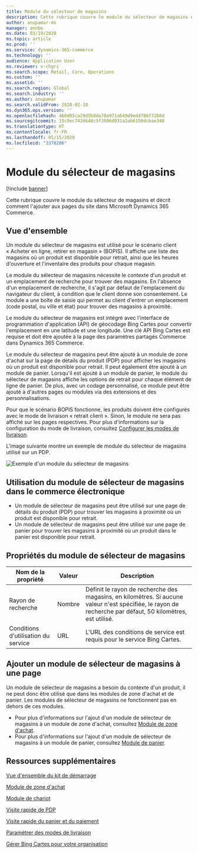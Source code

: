 ```yaml
---
title: Module du sélecteur de magasins
description: Cette rubrique couvre le module du sélecteur de magasins et décrit comment l'ajouter aux pages du site dans Microsoft Dynamics 365 Commerce.
author: anupamar-ms
manager: annbe
ms.date: 03/19/2020
ms.topic: article
ms.prod: ''
ms.service: dynamics-365-commerce
ms.technology: ''
audience: Application User
ms.reviewer: v-chgri
ms.search.scope: Retail, Core, Operations
ms.custom: ''
ms.assetid: ''
ms.search.region: Global
ms.search.industry: ''
ms.author: anupamar
ms.search.validFrom: 2020-02-10
ms.dyn365.ops.version: ''
ms.openlocfilehash: 460d05ca29d5b8da70a971a649d9edd786f7260d
ms.sourcegitcommit: 15c5ec742d648c5f3506d031a2ab6150dcbae348
ms.translationtype: HT
ms.contentlocale: fr-FR
ms.lasthandoff: 05/15/2020
ms.locfileid: "3378206"
---
```

# <a name="store-selector-module"></a>Module du sélecteur de magasins

[!include [banner](includes/banner.md)]

Cette rubrique couvre le module du sélecteur de magasins et décrit comment l'ajouter aux pages du site dans Microsoft Dynamics 365 Commerce.

## <a name="overview"></a>Vue d'ensemble

Un module du sélecteur de magasins est utilisé pour le scénario client « Acheter en ligne, retirer en magasin » (BOPIS). Il affiche une liste des magasins où un produit est disponible pour retrait, ainsi que les heures d'ouverture et l'inventaire des produits pour chaque magasin.

Le module du sélecteur de magasins nécessite le contexte d'un produit et un emplacement de recherche pour trouver des magasins. En l'absence d'un emplacement de recherche, il s'agit par défaut de l'emplacement du navigateur du client, à condition que le client donne son consentement. Le module a une boîte de saisie qui permet au client d'entrer un emplacement (code postal, ou ville et état) pour trouver des magasins à proximité.

Le module du sélecteur de magasins est intégré avec l'interface de programmation d'application (API) de géocodage Bing Cartes pour convertir l'emplacement en une latitude et une longitude. Une clé API Bing Cartes est requise et doit être ajoutée à la page des paramètres partagés Commerce dans Dynamics 365 Commerce.

Le module du sélecteur de magasins peut être ajouté à un module de zone d'achat sur la page de détails du produit (PDP) pour afficher les magasins où un produit est disponible pour retrait. Il peut également être ajouté à un module de panier. Lorsqu'il est ajouté à un module de panier, le module du sélecteur de magasins affiche les options de retrait pour chaque élément de ligne de panier. De plus, avec un codage personnalisé, ce module peut être ajouté à d'autres pages ou modules via des extensions et des personnalisations.

Pour que le scénario BOPIS fonctionne, les produits doivent être configurés avec le mode de livraison « retrait client ». Sinon, le module ne sera pas affiché sur les pages respectives. Pour plus d'informations sur la configuration du mode de livraison, consultez [Configurer les modes de livraison](https://docs.microsoft.com/dynamicsax-2012/appuser-itpro/set-up-modes-of-delivery).

L'image suivante montre un exemple de module du sélecteur de magasins utilisé sur un PDP.

![Exemple d'un module du sélecteur de magasins](./media/BOPIS.PNG)

## <a name="store-selector-module-usage-in-e-commerce"></a>Utilisation du module de sélecteur de magasins dans le commerce électronique

- Un module de sélecteur de magasins peut être utilisé sur une page de détails du produit (PDP) pour trouver les magasins à proximité où un produit est disponible pour retrait.
- Un module de sélecteur de magasins peut être utilisé sur une page de panier pour trouver les magasins à proximité où un produit dans le panier est disponible pour retrait.

## <a name="store-selector-module-properties"></a>Propriétés du module de sélecteur de magasins

| Nom de la propriété             | Valeur                 | Description |
|---------------------------|-----------------------|-------------|
| Rayon de recherche | Nombre | Définit le rayon de recherche des magasins, en kilomètres. Si aucune valeur n'est spécifiée, le rayon de recherche par défaut, 50 kilomètres, est utilisé.|
|Conditions d'utilisation du service | URL    |  L'URL des conditions de service est requis pour le service Bing Cartes. |

## <a name="add-a-store-selector-module-to-a-page"></a>Ajouter un module de sélecteur de magasins à une page

Un module de sélecteur de magasins a besoin du contexte d'un produit, il ne peut donc être utilisé que dans les modules de zone d'achat et de panier. Les modules de sélecteur de magasins ne fonctionnent pas en dehors de ces modules.

- Pour plus d'informations sur l'ajout d'un module de sélecteur de magasins à un module de zone d'achat, consultez [Module de zone d'achat](add-buy-box.md). 
- Pour plus d'informations sur l'ajout d'un module de sélecteur de magasins à un module de panier, consultez [Module de panier](add-cart-module.md).

## <a name="additional-resources"></a>Ressources supplémentaires

[Vue d'ensemble du kit de démarrage](starter-kit-overview.md)

[Module de zone d'achat](add-buy-box.md)

[Module de chariot](add-cart-module.md)

[Visite rapide de PDP](quick-tour-pdp.md)

[Visite rapide du panier et du paiement](quick-tour-cart-checkout.md)

[Paramétrer des modes de livraison](https://docs.microsoft.com/dynamicsax-2012/appuser-itpro/set-up-modes-of-delivery)

[Gérer Bing Cartes pour votre organisation](dev-itpro/manage-bing-maps.md)
